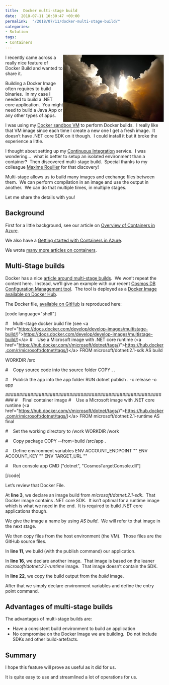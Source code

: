 ```yaml
---
title:  Docker multi-stage build
date:  2018-07-11 10:30:47 +00:00
permalink:  "/2018/07/11/docker-multi-stage-build/"
categories:
- Solution
tags:
- Containers
---
```

<a href="assets/2018/7/docker-multi-stage-build/dark-flight-launch-73872.jpg"><img style="border:0 currentcolor;float:right;display:inline;background-image:none;" title="dark-flight-launch-73872" src="assets/2018/7/docker-multi-stage-build/dark-flight-launch-73872_thumb.jpg" alt="dark-flight-launch-73872" width="320" height="213" align="right" border="0" /></a>I recently came across a really nice feature of Docker Build and wanted to share it.

Building a Docker Image often requires to build binaries.  In my case I needed to build a .NET core application.  You might need to build a Java App or any other types of apps.

I was using my <a href="https://vincentlauzon.com/2018/04/11/linux-custom-script-docker-sandbox/">Docker sandbox VM</a> to perform Docker builds.  I really like that VM image since each time I create a new one I get a fresh image.  It doesn’t have .NET core SDK on it though.  I could install it but it broke the experience a little.

I thought about setting up my <a href="https://visualstudio.microsoft.com/team-services/continuous-integration/">Continuous Integration</a> service.  I was wondering…  what is better to setup an isolated environment than a container?  Then discovered multi-stage build.  Special thanks to my colleague <a href="https://blog.maximerouiller.com/">Maxime Rouiller</a> for that discovery!

Multi-stage allows us to build many images and exchange files between them.  We can perform compilation in an image and use the output in another.  We can do that multiple times, in multiple stages.

Let me share the details with you!
<h2>Background</h2>
First for a little background, see our article on <a href="https://vincentlauzon.com/2018/04/04/overview-of-docker-containers-in-azure/">Overview of Containers in Azure</a>.

We also have a <a href="https://vincentlauzon.com/2018/04/24/getting-started-with-docker-in-azure/">Getting started with Containers in Azure</a>.

We wrote <a href="https://vincentlauzon.com/tag/containers/">many more articles on containers</a>.
<h2>Multi-Stage builds</h2>
Docker has a nice <a href="https://docs.docker.com/develop/develop-images/multistage-build/">article around multi-stage builds</a>.  We won’t repeat the content here.  Instead, we’ll give an example with our recent <a href="https://vincentlauzon.com/2018/06/20/cosmos-db-configuration-management/">Cosmos DB Configuration Management tool</a>.  The tool is deployed as a <a href="https://hub.docker.com/r/vplauzon/cosmos-db-target-config/">Docker Image available on Docker Hub</a>.

The Docker file, <a href="https://github.com/vplauzon/cosmos-db-target-config/blob/master/CosmosTargetConsole/Dockerfile">available on GitHub</a> is reproduced here:

[code language="shell"]

#    Multi-stage docker build file (see &lt;a href=&quot;https://docs.docker.com/develop/develop-images/multistage-build/)&quot;&gt;https://docs.docker.com/develop/develop-images/multistage-build/)&lt;/a&gt;
#    Use a Microsoft image with .NET core runtime (&lt;a href=&quot;https://hub.docker.com/r/microsoft/dotnet/tags/)&quot;&gt;https://hub.docker.com/r/microsoft/dotnet/tags/)&lt;/a&gt;
FROM microsoft/dotnet:2.1-sdk AS build

WORKDIR /src

#    Copy source code into the source folder
COPY . .

#    Publish the app into the app folder
RUN dotnet publish . -c release -o app

###########################################################
#    Final container image
#    Use a Microsoft image with .NET core runtime (&lt;a href=&quot;https://hub.docker.com/r/microsoft/dotnet/tags/)&quot;&gt;https://hub.docker.com/r/microsoft/dotnet/tags/)&lt;/a&gt;
FROM microsoft/dotnet:2.1-runtime AS final

#    Set the working directory to /work
WORKDIR /work

#    Copy package
COPY --from=build /src/app .

#    Define environment variables
ENV ACCOUNT_ENDPOINT &quot;&quot;
ENV ACCOUNT_KEY &quot;&quot;
ENV TARGET_URL &quot;&quot;

#    Run console app
CMD [&quot;dotnet&quot;, &quot;CosmosTargetConsole.dll&quot;]

[/code]

Let’s review that Docker File.

At <strong>line 3</strong>, we declare an image build from <em>microsoft/dotnet:2.1-sdk</em>.  That Docker image contains .NET core SDK.  It isn’t optimal for a runtime image which is what we need in the end.  It is required to build .NET core applications though.

We give the image a name by using <em>AS build</em>.  We will refer to that image in the next stage.

We then copy files from the host environment (the VM).  Those files are the GitHub source files.

In <strong>line 11</strong>, we build (with the publish command) our application.

In <strong>line 16</strong>, we declare another image.  That image is based on the leaner <em>microsoft/dotnet:2.1-runtime</em> image.  That image doesn’t contain the SDK.

In <strong>line 22</strong>, we copy the build output from the <em>build</em> image.

After that we simply declare environment variables and define the entry point command.
<h2>Advantages of multi-stage builds</h2>
The advantages of multi-stage builds are:
<ul>
 	<li>Have a consistent build environment to build an application</li>
 	<li>No compromise on the Docker Image we are building.  Do not include SDKs and other build-artefacts.</li>
</ul>
<h2>Summary</h2>
I hope this feature will prove as useful as it did for us.

It is quite easy to use and streamlined a lot of operations for us.